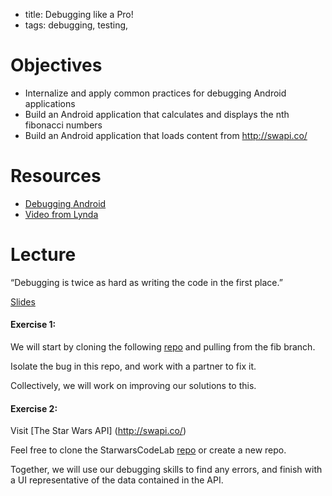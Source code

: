 - title: Debugging like a Pro!
- tags: debugging, testing,

# Objectives

- Internalize and apply common practices for debugging Android applications
- Build an Android application that calculates and displays the nth fibonacci numbers
- Build an Android application that loads content from http://swapi.co/

# Resources

- [Debugging Android](https://developer.android.com/studio/debug/index.html)
- [Video from Lynda](https://www.youtube.com/watch?v=RCM2ee200n8)

# Lecture

“Debugging is twice as hard as writing the code in the first place.”

[Slides](https://docs.google.com/presentation/d/1DUigTm6Uh43vatHkB4rFkVVIt1zf7zB7Z5tpGTy2oFY/edit#slide=id.g391f07408_115)



#### Exercise 1: 

We will start by cloning the following [repo](https://github.com/abassawo/SaturdayCodeLab.git) and pulling from the fib branch.

Isolate the bug in this repo, and work with a partner to fix it.


Collectively, we will work on improving our solutions to this.


#### Exercise 2:

Visit [The Star Wars API] (http://swapi.co/)

Feel free to clone the StarwarsCodeLab [repo](https://github.com/abassawo/StarwarsCodeLab) or create a new repo.

Together, we will use our debugging skills to find any errors, and finish with a UI representative of the data contained in the API.
